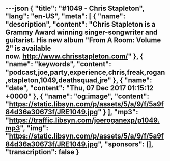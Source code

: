 ---json
{
  "title": "#1049 - Chris Stapleton",
  "lang": "en-US",
  "meta": [
    {
      "name": "description",
      "content": "Chris Stapleton is a Grammy Award winning singer-songwriter and guitarist. His new album \"From A Room: Volume 2\" is available now. http://www.chrisstapleton.com/"
    },
    {
      "name": "keywords",
      "content": "podcast,joe,party,experience,chris,freak,rogan,stapleton,1049,deathsquad,jre"
    },
    {
      "name": "date",
      "content": "Thu, 07 Dec 2017 01:15:12 +0000"
    },
    {
      "name": "og:image",
      "content": "https://static.libsyn.com/p/assets/5/a/9/f/5a9f84d36a30673f/JRE1049.jpg"
    }
  ],
  "mp3": "https://traffic.libsyn.com/joeroganexp/p1049.mp3",
  "img": "https://static.libsyn.com/p/assets/5/a/9/f/5a9f84d36a30673f/JRE1049.jpg",
  "sponsors": [],
  "transcription": false
}
---
<episode-header />

<timemark seconds="0" />

<transcribe-call-to-action />

<episode-footer />